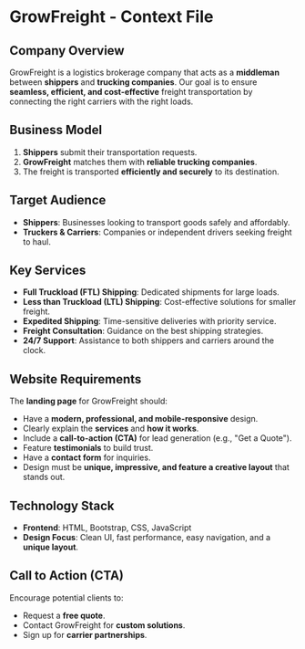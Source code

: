 # GrowFreight - Context File

## **Company Overview**
GrowFreight is a logistics brokerage company that acts as a **middleman** between **shippers** and **trucking companies**. Our goal is to ensure **seamless, efficient, and cost-effective** freight transportation by connecting the right carriers with the right loads.

## **Business Model**
1. **Shippers** submit their transportation requests.
2. **GrowFreight** matches them with **reliable trucking companies**.
3. The freight is transported **efficiently and securely** to its destination.

## **Target Audience**
- **Shippers**: Businesses looking to transport goods safely and affordably.
- **Truckers & Carriers**: Companies or independent drivers seeking freight to haul.

## **Key Services**
- **Full Truckload (FTL) Shipping**: Dedicated shipments for large loads.
- **Less than Truckload (LTL) Shipping**: Cost-effective solutions for smaller freight.
- **Expedited Shipping**: Time-sensitive deliveries with priority service.
- **Freight Consultation**: Guidance on the best shipping strategies.
- **24/7 Support**: Assistance to both shippers and carriers around the clock.

## **Website Requirements**
The **landing page** for GrowFreight should:
- Have a **modern, professional, and mobile-responsive** design.
- Clearly explain the **services** and **how it works**.
- Include a **call-to-action (CTA)** for lead generation (e.g., "Get a Quote").
- Feature **testimonials** to build trust.
- Have a **contact form** for inquiries.
- Design must be **unique, impressive, and feature a creative layout** that stands out.

## **Technology Stack**
- **Frontend**: HTML, Bootstrap, CSS, JavaScript
- **Design Focus**: Clean UI, fast performance, easy navigation, and a **unique layout**.

## **Call to Action (CTA)**
Encourage potential clients to:
- Request a **free quote**.
- Contact GrowFreight for **custom solutions**.
- Sign up for **carrier partnerships**.


